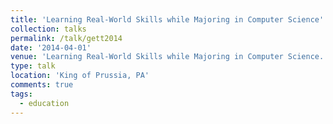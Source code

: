 ```yaml
---
title: 'Learning Real-World Skills while Majoring in Computer Science'
collection: talks
permalink: /talk/gett2014
date: '2014-04-01'
venue: 'Learning Real-World Skills while Majoring in Computer Science. GETT: Girls Exploring Tomorrows Technology with Jeff Popyack, Suzanne Hanbicki, and Hannah Pinkos.'
type: talk
location: 'King of Prussia, PA'
comments: true
tags:
  - education
---
```


